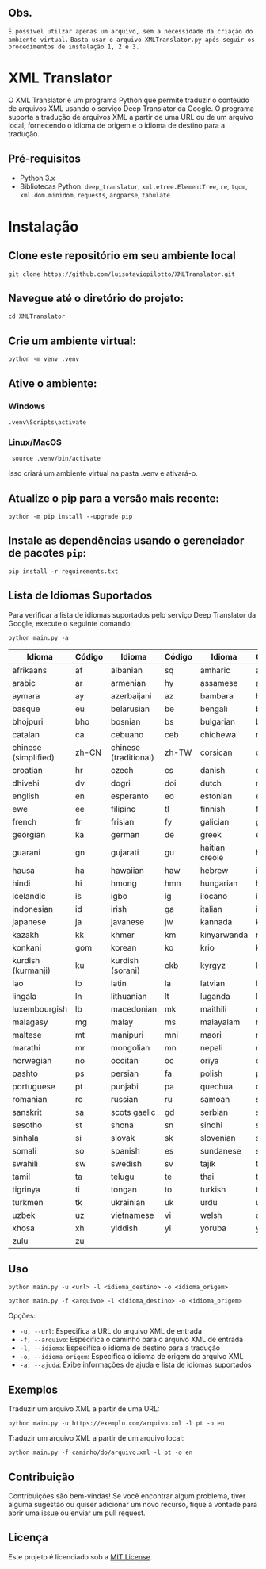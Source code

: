 ## Obs.
`É possível utilzar apenas um arquivo, sem a necessidade da criação do ambiente virtual.`
`Basta usar o arquivo XMLTranslator.py após seguir os procedimentos de instalação 1, 2 e 3.`

# XML Translator
O XML Translator é um programa Python que permite traduzir o conteúdo de arquivos XML usando o serviço Deep Translator da Google. O programa suporta a tradução de arquivos XML a partir de uma URL ou de um arquivo local, fornecendo o idioma de origem e o idioma de destino para a tradução.

## Pré-requisitos
- Python 3.x
- Bibliotecas Python: `deep_translator`, `xml.etree.ElementTree`, `re`, `tqdm`, `xml.dom.minidom`, `requests`, `argparse`, `tabulate`

# Instalação
## Clone este repositório em seu ambiente local
```
git clone https://github.com/luisotaviopilotto/XMLTranslator.git
```

## Navegue até o diretório do projeto:
```
cd XMLTranslator
```

## Crie um ambiente virtual:
```
python -m venv .venv
```
## Ative o ambiente:
### Windows
```
.venv\Scripts\activate
```
### Linux/MacOS
```
 source .venv/bin/activate
```

Isso criará um ambiente virtual na pasta .venv e ativará-o.

## Atualize o pip para a versão mais recente:

```
python -m pip install --upgrade pip
```

## Instale as dependências usando o gerenciador de pacotes `pip`:
```
pip install -r requirements.txt
```

## Lista de Idiomas Suportados
Para verificar a lista de idiomas suportados pelo serviço Deep Translator da Google, execute o seguinte comando:
```
python main.py -a
```
| Idioma                | Código   | Idioma                | Código   | Idioma                | Código   |
|-----------------------|----------|-----------------------|----------|-----------------------|----------|
| afrikaans             | af       | albanian              | sq       | amharic               | am       |
| arabic                | ar       | armenian              | hy       | assamese              | as       |
| aymara                | ay       | azerbaijani           | az       | bambara               | bm       |
| basque                | eu       | belarusian            | be       | bengali               | bn       |
| bhojpuri              | bho      | bosnian               | bs       | bulgarian             | bg       |
| catalan               | ca       | cebuano               | ceb      | chichewa              | ny       |
| chinese (simplified)  | zh-CN    | chinese (traditional) | zh-TW    | corsican              | co       |
| croatian              | hr       | czech                 | cs       | danish                | da       |
| dhivehi               | dv       | dogri                 | doi      | dutch                 | nl       |
| english               | en       | esperanto             | eo       | estonian              | et       |
| ewe                   | ee       | filipino              | tl       | finnish               | fi       |
| french                | fr       | frisian               | fy       | galician              | gl       |
| georgian              | ka       | german                | de       | greek                 | el       |
| guarani               | gn       | gujarati              | gu       | haitian creole        | ht       |
| hausa                 | ha       | hawaiian              | haw      | hebrew                | iw       |
| hindi                 | hi       | hmong                 | hmn      | hungarian             | hu       |
| icelandic             | is       | igbo                  | ig       | ilocano               | ilo      |
| indonesian            | id       | irish                 | ga       | italian               | it       |
| japanese              | ja       | javanese              | jw       | kannada               | kn       |
| kazakh                | kk       | khmer                 | km       | kinyarwanda           | rw       |
| konkani               | gom      | korean                | ko       | krio                  | kri      |
| kurdish (kurmanji)    | ku       | kurdish (sorani)      | ckb      | kyrgyz                | ky       |
| lao                   | lo       | latin                 | la       | latvian               | lv       |
| lingala               | ln       | lithuanian            | lt       | luganda               | lg       |
| luxembourgish         | lb       | macedonian            | mk       | maithili              | mai      |
| malagasy              | mg       | malay                 | ms       | malayalam             | ml       |
| maltese               | mt       | manipuri              | mni      | maori                 | mi       |
| marathi               | mr       | mongolian             | mn       | nepali                | ne       |
| norwegian             | no       | occitan               | oc       | oriya                 | or       |
| pashto                | ps       | persian               | fa       | polish                | pl       |
| portuguese            | pt       | punjabi               | pa       | quechua               | qu       |
| romanian              | ro       | russian               | ru       | samoan                | sm       |
| sanskrit              | sa       | scots gaelic          | gd       | serbian               | sr       |
| sesotho               | st       | shona                 | sn       | sindhi                | sd       |
| sinhala               | si       | slovak                | sk       | slovenian             | sl       |
| somali                | so       | spanish               | es       | sundanese             | su       |
| swahili               | sw       | swedish               | sv       | tajik                 | tg       |
| tamil                 | ta       | telugu                | te       | thai                  | th       |
| tigrinya              | ti       | tongan                | to       | turkish               | tr       |
| turkmen               | tk       | ukrainian             | uk       | urdu                  | ur       |
| uzbek                 | uz       | vietnamese            | vi       | welsh                 | cy       |
| xhosa                 | xh       | yiddish               | yi       | yoruba                | yo       |
| zulu                  | zu       |


## Uso
```
python main.py -u <url> -l <idioma_destino> -o <idioma_origem>
```
```
python main.py -f <arquivo> -l <idioma_destino> -o <idioma_origem>
```

Opções:
- `-u, --url`: Especifica a URL do arquivo XML de entrada
- `-f, --arquivo`: Especifica o caminho para o arquivo XML de entrada
- `-l, --idioma`: Especifica o idioma de destino para a tradução
- `-o, --idioma_origem`: Especifica o idioma de origem do arquivo XML
- `-a, --ajuda`: Exibe informações de ajuda e lista de idiomas suportados

## Exemplos
Traduzir um arquivo XML a partir de uma URL:
```
python main.py -u https://exemplo.com/arquivo.xml -l pt -o en
```

Traduzir um arquivo XML a partir de um arquivo local:
```
python main.py -f caminho/do/arquivo.xml -l pt -o en
```

## Contribuição
Contribuições são bem-vindas! Se você encontrar algum problema, tiver alguma sugestão ou quiser adicionar um novo recurso, fique à vontade para abrir uma issue ou enviar um pull request.

## Licença
Este projeto é licenciado sob a [MIT License](LICENSE).
